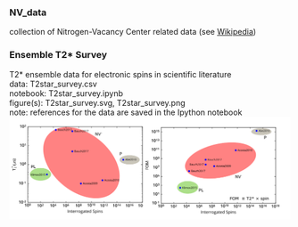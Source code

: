 ### NV_data

collection of Nitrogen-Vacancy Center related data (see [Wikipedia](https://en.wikipedia.org/wiki/Nitrogen-vacancy_center))

### Ensemble T2* Survey

T2* ensemble data for electronic spins in scientific literature  
data: T2star_survey.csv  
notebook: T2star_survey.ipynb  
figure(s): T2star_survey.svg, T2star_survey.png  
note: references for the data are saved in the Ipython notebook  
![Lorentzian fitting example](https://github.com/ebauch/NV_data/blob/master/T2star_survey.png)
